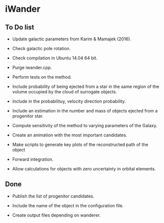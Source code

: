 iWander
=================

To Do list
------------

* Update galactic parameters from Karim & Mamajek (2016). 

* Check galactic pole rotation.

* Check compilation in Ubuntu 14.04 64 bit.

* Purge iwander.cpp.

* Perform tests on the method.

* Include probability of being ejected from a star in the same region
  of the volume occupied by the cloud of surrogate objects.

* Include in the probabilituy, velocity direction probability.

* Include an estimation in the number and mass of objects ejected from
  a progenitor star.

* Compute sensitivity of the method to varying parameters of the
  Galaxy.

* Create an animation with the most important candidates.

* Make scripts to generate key plots of the reconstructed path of the
  object

* Forward integration.

* Allow calculations for objects with zero uncertainty in orbital
  elements.

Done
------------

* Publish the list of progenitor candidates.

* Include the name of the object in the configuration file.

* Create output files depending on wanderer.

